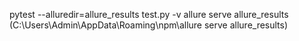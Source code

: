 pytest --alluredir=allure_results test.py -v
allure serve allure_results (C:\Users\Admin\AppData\Roaming\npm\allure serve allure_results)